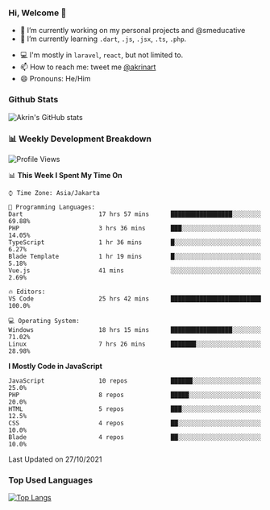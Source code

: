 ### Hi, Welcome 👋

<!--
**akrindev/akrindev** is a ✨ _special_ ✨ repository because its `README.md` (this file) appears on your GitHub profile.

Here are some ideas to get you started:
-->


- 🔭 I’m currently working on my personal projects and @smeducative
- 🌱 I’m currently learning `.dart`, `.js`, `.jsx`, `.ts`, `.php`.
<!-- - 👯 I’m looking to collaborate on -->
<!-- - 🤔 I’m looking for help with ... -->
- 💻 I'm mostly in `laravel`, `react`, but not limited to.
- 📫 How to reach me: tweet me [@akrinart](https://twitter.com/Akrinart)
- 😄 Pronouns: He/Him


### Github Stats
![Akrin's GitHub stats](https://github-readme-stats.vercel.app/api?username=akrindev&show_icons=true&theme=react&count_private=true)

### 📊 Weekly Development Breakdown

<!--START_SECTION:waka-->
![Profile Views](http://img.shields.io/badge/Profile%20Views-48-blue)

📊 **This Week I Spent My Time On** 

```text
⌚︎ Time Zone: Asia/Jakarta

💬 Programming Languages: 
Dart                     17 hrs 57 mins      █████████████████░░░░░░░░   69.88% 
PHP                      3 hrs 36 mins       ███░░░░░░░░░░░░░░░░░░░░░░   14.05% 
TypeScript               1 hr 36 mins        █░░░░░░░░░░░░░░░░░░░░░░░░   6.27% 
Blade Template           1 hr 19 mins        █░░░░░░░░░░░░░░░░░░░░░░░░   5.18% 
Vue.js                   41 mins             ░░░░░░░░░░░░░░░░░░░░░░░░░   2.69%

🔥 Editors: 
VS Code                  25 hrs 42 mins      █████████████████████████   100.0%

💻 Operating System: 
Windows                  18 hrs 15 mins      █████████████████░░░░░░░░   71.02% 
Linux                    7 hrs 26 mins       ███████░░░░░░░░░░░░░░░░░░   28.98%

```

**I Mostly Code in JavaScript** 

```text
JavaScript               10 repos            ██████░░░░░░░░░░░░░░░░░░░   25.0% 
PHP                      8 repos             █████░░░░░░░░░░░░░░░░░░░░   20.0% 
HTML                     5 repos             ███░░░░░░░░░░░░░░░░░░░░░░   12.5% 
CSS                      4 repos             ██░░░░░░░░░░░░░░░░░░░░░░░   10.0% 
Blade                    4 repos             ██░░░░░░░░░░░░░░░░░░░░░░░   10.0%

```



 Last Updated on 27/10/2021
<!--END_SECTION:waka-->

### Top Used Languages
[![Top Langs](https://github-readme-stats.vercel.app/api/top-langs/?username=akrindev&hide=blade,html&langs_count=4)](https://github.com/akrindev)

